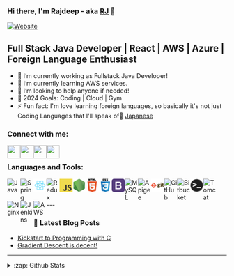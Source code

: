 ### Hi there, I'm Rajdeep - aka [RJ][website] 👋

[![Website](https://img.shields.io/website?label=rajdeepj1363.github.io/website&style=for-the-badge&url=https%3A%2F%2Frajdeepj1363.github.io/website)](https://rajdeepj1363.github.io/website/)


## Full Stack Java Developer | React | AWS | Azure | Foreign Language Enthusiast

- 🔭 I’m currently working as Fullstack Java Developer!
- 🌱 I’m currently learning AWS services.
- 👯 I’m looking to help anyone if needed!
- 🥅 2024 Goals: Coding | Cloud | Gym 
- ⚡ Fun fact: I'm love learning foreign languages, so basically it's not just Coding Languages that I'll speak of🤣 [Japanese][yourJapaneseSensei]



### Connect with me:

[<img align="left" alt="" width="30px" height="30px" src="https://upload.wikimedia.org/wikipedia/commons/f/f8/Globe_logo.png?20191106130528"/>][website]
[<img align="left" alt="" width="30px" height="30px" src="https://upload.wikimedia.org/wikipedia/commons/thumb/6/6f/Logo_of_Twitter.svg/292px-Logo_of_Twitter.svg.png"/>][twitter]
[<img align="left" alt="" width="30px" height="30px" src="https://static.vecteezy.com/system/resources/previews/018/930/587/original/linkedin-logo-linkedin-icon-transparent-free-png.png"/>][linkedin]
[<img align="left" alt="" width="30px" height="30px" src="https://upload.wikimedia.org/wikipedia/commons/thumb/9/95/Instagram_logo_2022.svg/800px-Instagram_logo_2022.svg.png"/>][instagram]

<br />

### Languages and Tools:
<img align="left" alt="Java" width="30px" src="https://logos-world.net/wp-content/uploads/2022/07/Java-Logo.png" />
<img align="left" alt="Spring" width="30px" src="https://encrypted-tbn0.gstatic.com/images?q=tbn:ANd9GcT8i4zPog-0j0JR_yZglxPhTPZXxN2iMTQ3Dw&s" />
<img align="left" alt="React" width="30px" src="https://raw.githubusercontent.com/github/explore/80688e429a7d4ef2fca1e82350fe8e3517d3494d/topics/react/react.png" />
<img align="left" alt="Redux" width="30px" src="https://i1.wp.com/www.ux-republic.com/wp-content/uploads/2016/11/logo-redux.png?fit=500%2C500&ssl=1" />
<img align="left" alt="JavaScript" width="30px" src="https://raw.githubusercontent.com/github/explore/80688e429a7d4ef2fca1e82350fe8e3517d3494d/topics/javascript/javascript.png" />
<img align="left" alt="Node.js" width="30px" src="https://raw.githubusercontent.com/github/explore/80688e429a7d4ef2fca1e82350fe8e3517d3494d/topics/nodejs/nodejs.png" />
<img align="left" alt="HTML5" width="30px" src="https://raw.githubusercontent.com/github/explore/80688e429a7d4ef2fca1e82350fe8e3517d3494d/topics/html/html.png" />
<img align="left" alt="CSS3" width="30px" src="https://raw.githubusercontent.com/github/explore/80688e429a7d4ef2fca1e82350fe8e3517d3494d/topics/css/css.png" />
<img align="left" alt="Bootstrap" width="30px" src="https://raw.githubusercontent.com/github/explore/80688e429a7d4ef2fca1e82350fe8e3517d3494d/topics/bootstrap/bootstrap.png" />
<img align="left" alt="MySQL" width="30px" src="https://pbs.twimg.com/profile_images/1255113654049128448/J5Yt92WW_400x400.png" />
<img align="left" alt="Apigee" width="30px" src="https://encrypted-tbn0.gstatic.com/images?q=tbn:ANd9GcTr5CqXrcaCX4XE4kX0RWlFZscJNEj3gNXqTA&s" />
<img align="left" alt="Git" width="30px" src="https://raw.githubusercontent.com/github/explore/80688e429a7d4ef2fca1e82350fe8e3517d3494d/topics/git/git.png" />
<img align="left" alt="GitHub" width="30px" src="https://github.githubassets.com/assets/GitHub-Mark-ea2971cee799.png" />
<img align="left" alt="Bitbucket" width="30px" src="https://pbs.twimg.com/profile_images/1026981625291190272/35O2KIRX_400x400.jpg" />
<img align="left" alt="Terminal" width="30px" src="https://raw.githubusercontent.com/github/explore/80688e429a7d4ef2fca1e82350fe8e3517d3494d/topics/terminal/terminal.png" />
<img align="left" alt="Tomcat" width="30px" src="https://upload.wikimedia.org/wikipedia/commons/thumb/f/fe/Apache_Tomcat_logo.svg/1200px-Apache_Tomcat_logo.svg.png" />
<img align="left" alt="Nginx" width="30px" src="https://encrypted-tbn0.gstatic.com/images?q=tbn:ANd9GcSWOoWb2-XM9PsxK940NqKjKKFlmN3Q8zDR0A&s" />
<img align="left" alt="Jenkins" width="30px" src="https://upload.wikimedia.org/wikipedia/commons/thumb/e/e9/Jenkins_logo.svg/1200px-Jenkins_logo.svg.png" />
<img align="left" alt="AWS" width="30px" src="https://pbs.twimg.com/profile_images/1641476962362302464/K8lb6OtN_400x400.jpg" />
<br>
<br>
<br>
---


### 📕 Latest Blog Posts

<!-- BLOG-POST-LIST:START -->
- [Kickstart to Programming with C](https://medium.com/@rajdeepj1363/kick-start-your-programming-journey-with-c-3de82585cba0)
- [Gradient Descent is decent!](https://13rajdeeprj1.blogspot.com/2019/06/gradient-descent-is-decent.html)

<!-- BLOG-POST-LIST:END -->


---



<details>
  <summary>:zap: Github Stats</summary>

  <img align="left" alt="" src="https://github-readme-stats.vercel.app/api?username=rajdeepj1363&show_icons=true&hide_border=true" />

</details>

[website]: https://rajdeepj1363.github.io/website/
[yourJapaneseSensei]: https://www.instagram.com/your.japanese.sensei/
[twitter]: https://twitter.com/rajdeepjadhav
[instagram]: https://instagram.com/rajdeepjadhav.ig
[linkedin]: https://linkedin.com/in/rajdeepjadhav
